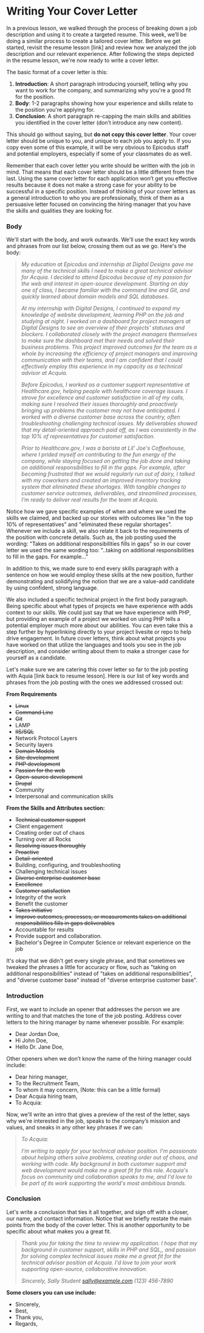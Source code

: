 # Writing Your Cover Letter

In a previous lesson, we walked through the process of breaking down a job description and using it to create a targeted resume. This week, we’ll be doing a similar process to create a tailored cover letter. Before we get started, revisit the resume lesson [link] and review how we analyzed the job description and our relevant experience. After following the steps depicted in the  resume lesson, we're now ready to write a cover letter.

The basic format of a cover letter is this:

1. **Introduction**: A short paragraph introducing yourself, telling why you want to work for the company, and summarizing why you're a good fit for the position.
2. **Body**: 1-2 paragraphs showing how your experience and skills relate to the position you're applying for.
3. **Conclusion**: A short paragraph re-capping the main skills and abilities you identified in the cover letter (don’t introduce any new content).

This should go without saying, but **do not copy this cover letter**. Your cover letter should be unique to you, and unique to each job you apply to. If you copy even some of this example, it will be very obvious to Epicodus staff and potential employers, especially if some of your classmates do as well.

Remember that each cover letter you write should be written with the job in mind. That means that each cover letter should be a little different from the last. Using the same cover letter for each application won’t get you effective results because it does not make a strong case for your ability to be successful in a specific position. Instead of thinking of your cover letters as a general introduction to who you are professionally, think of them as a persuasive letter focused on convincing the hiring manager that you have the skills and qualities they are looking for. 

### Body

We'll start with the body, and work outwards. We'll use the exact key words and phrases from our list below, crossing them out as we go. Here's the body:

>*My education at Epicodus and internship at Digital Designs gave me many of the technical skills I need to make a great technical advisor for Acquia. I decided to attend Epicodus because of my passion for the web and interest in open-source development. Starting on day one of class, I became familiar with the command line and Git, and quickly learned about domain models and SQL databases.*
>
>*At my internship with Digital Designs, I continued to expand my knowledge of website development, learning PHP on the job and studying at night. I worked on a dashboard for project managers at Digital Designs to see an overview of their projects' statuses and blockers. I collaborated closely with the project managers themselves to make sure the dashboard met their needs and solved their business problems. This project improved outcomes for the team as a whole by increasing the efficiency of project managers and improving communication with their teams, and I am confident that I could effectively employ this experience in my capacity as a technical advisor at Acquia.* 
>
>*Before Epicodus, I worked as a customer support representative at Healthcare.gov, helping people with healthcare coverage issues. I strove for excellence and customer satisfaction in all of my calls, making sure I resolved their issues thoroughly and proactively bringing up problems the customer may not have anticipated. I worked with a diverse customer base across the country, often troubleshooting challenging technical issues. My deliverables showed that my detail-oriented approach paid off, as I was consistently in the top 10% of representatives for customer satisfaction.*
>
>*Prior to Healthcare.gov, I was a barista at Lil' Joe's Coffeehouse, where I prided myself on contributing to the fun energy of the company, while staying focused on getting the job done and taking on additional responsibilities to fill in the gaps. For example, after becoming frustrated that we would regularly run out of dairy, I talked with my coworkers and created an improved inventory tracking system that eliminated these shortages. With tangible changes to customer service outcomes, deliverables, and streamlined processes, I’m ready to deliver real results for the team at Acquia.*

Notice how we gave specific examples of when and where we used the skills we claimed, and backed up our stories with outcomes like "in the top 10% of representatives" and "eliminated these regular shortages". Whenever we include a skill, we also relate it back to the requirements of the position with concrete details. Such as, the job posting used the wording: "Takes on additional responsibilities fills in gaps" so in our cover letter we used the same wording too: "..taking on additional responsibilities to fill in the gaps. For example..."

In addition to this, we made sure to end every skills paragraph with a sentence on how we would employ these skills at the new position, further demonstrating and solidifying the notion that we are a value-add candidate by using confident, strong language. 

We also included a specific technical project in the first body paragraph. Being specific about what types of projects we have experience with adds context to our skills. We could just say that we have experience with PHP, but providing an example of a project we worked on using PHP tells a potential employer much more about our abilities. You can even take this a step further by hyperlinking directly to your project livesite or repo to help drive engagement. In future cover letters, think about what projects you have worked on that utilize the languages and tools you see in the job description, and consider writing about them to make a stronger case for yourself as a candidate.

Let's make sure we are catering this cover letter so far to the job posting with Aquia [link back to resume lesson]. Here is our list of key words and phrases from the job posting with the ones we addressed crossed out:

**From Requirements**

* ~~Linux~~
* ~~Command Line~~
* ~~Git~~
* LAMP
* ~~IIS/SQL~~
* Network Protocol Layers
* Security layers
* ~~Domain Models~~
* ~~Site development~~
* ~~PHP development~~
* ~~Passion for the web~~
* ~~Open-source development~~
* ~~Drupal~~
* Community
* Interpersonal and communication skills

**From the Skills and Attributes section:**

* ~~Technical customer support~~
* Client engagement
* Creating order out of chaos
* Turning over all Rocks
* ~~Resolving issues thoroughly~~
* ~~Proactive~~
* ~~Detail-oriented~~
* Building, configuring, and troubleshooting
* Challenging technical issues
* ~~Diverse enterprise customer base~~
* ~~Excellence~~
* ~~Customer satisfaction~~
* Integrity of the work
* Benefit the customer
* ~~Takes initiative~~
* ~~Improve outcomes, processes, or measurements takes on additional responsibilities fills in gaps deliverables~~
* Accountable for results
* Provide support and collaboration.
* Bachelor's Degree in Computer Science or relevant experience on the job

It's okay that we didn't get every single phrase, and that sometimes we tweaked the phrases a little for accuracy or flow, such as "taking on additional responsibilities" instead of "takes on additional responsibilities", and "diverse customer base" instead of "diverse enterprise customer base".

### Introduction

First, we want to include an opener that addresses the person we are writing to and that matches the tone of the job posting. Address cover letters to the hiring manager by name whenever possible. For example:

* Dear Jordan Doe,
* Hi John Doe,
* Hello Dr. Jane Doe,

Other openers when we don’t know the name of the hiring manager could include:

* Dear hiring manager,
* To the Recruitment Team,
* To whom it may concern, (Note: this can be a little formal)
* Dear Acquia hiring team,
* To Acquia:

Now, we'll write an intro that gives a preview of the rest of the letter, says why we're interested in the job, speaks to the company’s mission and values, and sneaks in any other key phrases if we can:

>*To Acquia:*
>
>*I'm writing to apply for your technical advisor position. I'm passionate about helping others solve problems, creating order out of chaos, and working with code. My background in both customer support and web development would make me a great fit for this role. Acquia's focus on community and collaboration speaks to me, and I'd love to be part of its work supporting the world's most ambitious brands.*

### Conclusion

Let's write a conclusion that ties it all together, and sign off with a closer, our name, and contact information. Notice that we briefly restate the main points from the body of the cover letter. This is another opportunity to be specific about what makes you a great fit.

>*Thank you for taking the time to review my application. I hope that my background in customer support, skills in PHP and SQL,, and passion for solving complex technical issues make me a great fit for the technical advisor position at Acquia. I'd love to join your work supporting open-source, collaborative innovation.*
>
>*Sincerely,*
>*Sally Student*
>*sally@example.com*
>*(123) 456-7890*

**Some closers you can use include:**

* Sincerely,
* Best,
* Thank you,
* Regards,

